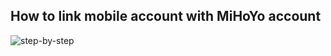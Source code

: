 ## How to link mobile account with MiHoYo account

![step-by-step](https://media.discordapp.net/attachments/765817423991406602/815208977888444451/unknown.png?width=730&height=630)